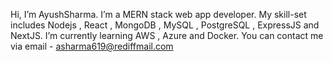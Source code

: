 Hi, I’m AyushSharma.
I’m a MERN stack web app developer. My skill-set includes Nodejs , React , MongoDB , MySQL , PostgreSQL , ExpressJS and NextJS. 
I’m currently learning AWS , Azure and Docker.
You can contact me via email - asharma619@rediffmail.com


